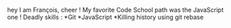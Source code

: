 hey I am François, cheer !
My favorite Code School path was the JavaScript one !
Deadly skills : 
*Git
*JavaScript
*Killing history using git rebase
